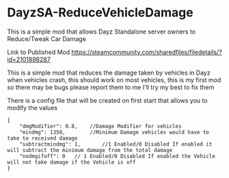 # DayzSA-ReduceVehicleDamage
This is a simple mod that allows Dayz Standalone server owners to Reduce/Tweak  Car Damage

Link to Published Mod https://steamcommunity.com/sharedfiles/filedetails/?id=2101898287

This is a simple mod that reduces the damage taken by vehicles in Dayz when vehicles crash, this should work on most vehicles, this is my first mod so there may be bugs please report them to me I'll try my best to fix them

There is a config file that will be created on first start that allows you to modify the values
```
{
    "dmgModifier": 0.8,    //Damage Modifier for vehicles
    "mindmg": 1350,        //Minimum Damage vehicles would have to take to received damage
    "subtractmindmg": 1,       //1 Enabled/0 Disabled If enabled it will subtract the minimum damage from the total damage
    "nodmgifoff": 0   // 1 Enabled/0 Disabled If enabled the Vehicle will not take damage if the Vehicle is off
}
```
